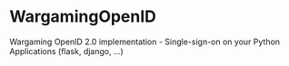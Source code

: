 # WargamingOpenID
Wargaming OpenID 2.0 implementation - Single-sign-on on your Python Applications (flask, django, ...)

